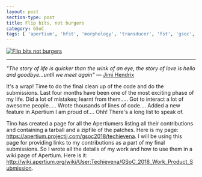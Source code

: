```yaml
---
layout: post
section-type: post
title: Flip bits, not burgers
category: GSoC
tags: [ 'apertium', 'hfst', 'morphology', 'transducer', 'fst', 'gsoc', 'weights' ]
---
```


[![Flip bits not burgers](https://www.faveohelpdesk.com/wp-content/uploads/2016/05/language-1000x507.jpg)](https://summerofcode.withgoogle.com/archive/2018/projects/)

---

_"The story of life is quicker than the wink of an eye, the story of love is hello and goodbye...until we meet again"_
― [Jimi Hendrix](https://www.goodreads.com/author/show/7268.Jimi_Hendrix)

It's a wrap! Time to do the final clean up of the code and do the submissions. Last four months have been one of the most exciting phase of my life. Did a lot of mistakes; learnt from them..... Got to interact a lot of awesome people..... Wrote thousands of lines of code.... Added a new feature in Apertium I am proud of.... Ohh! There's a long list to speak of.

Tino has created a page for all the Apertiumers listing all their contributions and containing a tarball and a zipfile of the patches. Here is my page: https://apertium.projectjj.com/gsoc2018/techievena. I will be using this page for providing links to my contributions as a part of my final submissions. So I wrote all the details of my work and how to use them in a wiki page of Apertium. Here is it: http://wiki.apertium.org/wiki/User:Techievena/GSoC_2018_Work_Product_Submission. 